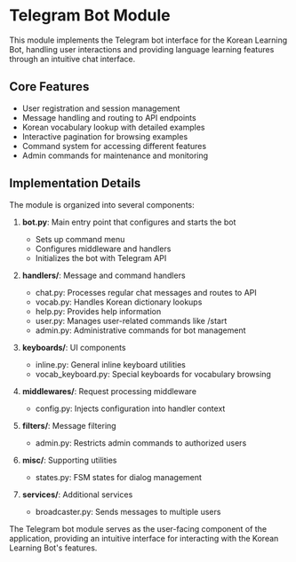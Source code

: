 # Telegram Bot Module

This module implements the Telegram bot interface for the Korean Learning Bot, handling user interactions and providing language learning features through an intuitive chat interface.

## Core Features

- User registration and session management
- Message handling and routing to API endpoints
- Korean vocabulary lookup with detailed examples
- Interactive pagination for browsing examples
- Command system for accessing different features
- Admin commands for maintenance and monitoring

## Implementation Details

The module is organized into several components:

1. **bot.py**: Main entry point that configures and starts the bot
   - Sets up command menu
   - Configures middleware and handlers
   - Initializes the bot with Telegram API

2. **handlers/**: Message and command handlers
   - chat.py: Processes regular chat messages and routes to API
   - vocab.py: Handles Korean dictionary lookups
   - help.py: Provides help information
   - user.py: Manages user-related commands like /start
   - admin.py: Administrative commands for bot management

3. **keyboards/**: UI components
   - inline.py: General inline keyboard utilities
   - vocab_keyboard.py: Special keyboards for vocabulary browsing

4. **middlewares/**: Request processing middleware
   - config.py: Injects configuration into handler context

5. **filters/**: Message filtering
   - admin.py: Restricts admin commands to authorized users

6. **misc/**: Supporting utilities
   - states.py: FSM states for dialog management

7. **services/**: Additional services
   - broadcaster.py: Sends messages to multiple users

The Telegram bot module serves as the user-facing component of the application, providing an intuitive interface for interacting with the Korean Learning Bot's features.